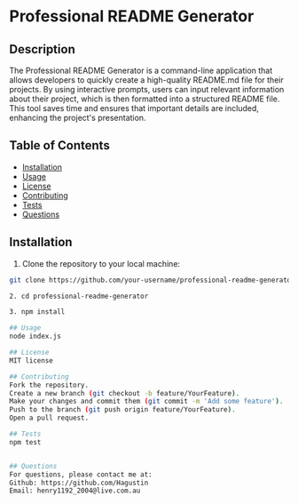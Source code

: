 
# Professional README Generator

## Description
The Professional README Generator is a command-line application that allows developers to quickly create a high-quality README.md file for their projects. By using interactive prompts, users can input relevant information about their project, which is then formatted into a structured README file. This tool saves time and ensures that important details are included, enhancing the project's presentation.

## Table of Contents
- [Installation](#installation)
- [Usage](#usage)
- [License](#license)
- [Contributing](#contributing)
- [Tests](#tests)
- [Questions](#questions)

## Installation
1.  Clone the repository to your local machine:
   ```bash
   git clone https://github.com/your-username/professional-readme-generator.git

2. cd professional-readme-generator

3. npm install

## Usage
node index.js

## License
MIT license

## Contributing
Fork the repository.
Create a new branch (git checkout -b feature/YourFeature).
Make your changes and commit them (git commit -m 'Add some feature').
Push to the branch (git push origin feature/YourFeature).
Open a pull request.

## Tests
npm test


## Questions
For questions, please contact me at:
Github: https://github.com/Hagustin
Email: henry1192_2004@live.com.au
